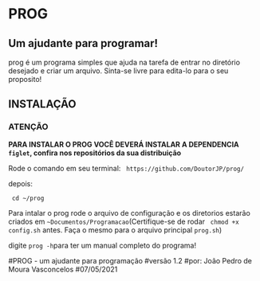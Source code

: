 # PROG
## Um ajudante para programar!

prog é um programa simples que ajuda na tarefa de entrar no diretório desejado e criar um arquivo.
Sinta-se livre para edita-lo para o seu proposito!

## INSTALAÇÃO

### ATENÇÃO
**PARA INSTALAR O PROG VOCÊ DEVERÁ INSTALAR A DEPENDENCIA `figlet`, confira nos repositórios da sua distribuição**

Rode o comando em seu terminal:
` https://github.com/DoutorJP/prog/`

depois:

` cd ~/prog`

Para intalar o prog rode o arquivo de configuração e os diretorios estarão criados em `~Documentos/Programacao`(Certifique-se de rodar ` chmod +x config.sh` antes. Faça o mesmo para o arquivo principal `prog.sh`)

digite `prog -h`para ter um manual completo do programa!

#PROG - um ajudante para programação
#versão 1.2
#por: João Pedro de Moura Vasconcelos
#07/05/2021
